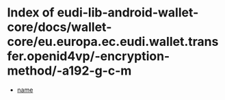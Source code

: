 # Index of eudi-lib-android-wallet-core/docs/wallet-core/eu.europa.ec.eudi.wallet.transfer.openid4vp/-encryption-method/-a192-g-c-m

- [name](/eudi-lib-android-wallet-core/docs/wallet-core/eu.europa.ec.eudi.wallet.transfer.openid4vp/-encryption-method/-a192-g-c-m/name/)
